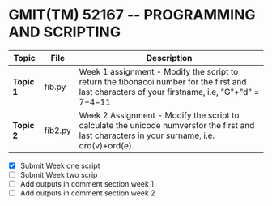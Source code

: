 # GMIT(TM) 52167 -- PROGRAMMING AND SCRIPTING


Topic|File|Description
-----|----|-----------
**Topic 1**|fib.py|Week 1 assignment - Modify the script to return the fibonacoi number for the first and last characters of your firstname, i.e,  "G"+"d" = 7+4=11
**Topic 2**|fib2.py|Week 2 Assignment - Modify the script to calculate the unicode numversfor the first and last characters in your surname, i.e. ord(v)+ord(e).

- [x] Submit Week one script
- [ ] Submit Week two scrip
- [ ] Add outputs in comment section week 1
- [ ] Add outputs in comment section week 2
